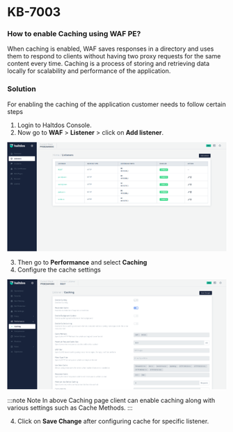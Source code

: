 #  KB-7003

### How to enable Caching using WAF PE?

When caching is enabled, WAF saves responses in a directory and uses them to respond to clients without having two proxy requests for the same content every time. Caching is a process of storing and retrieving data locally for scalability and performance of the application.



### Solution

For enabling the caching of the application customer needs to follow certain steps

1. Login to Haltdos Console.
2. Now go to **WAF** > **Listener** > click on **Add listener**.

![listener](/img/pro-waf/kb/listenpro.png)

3. Then go to **Performance** and select **Caching**    
4. Configure the cache settings

![caching](/img/pro-waf/kb/cachingpro.png)

:::note Note
In above Caching page client can enable caching along with various settings such as Cache Methods.
:::

4. Click on **Save Change** after configuring cache for specific listener.
